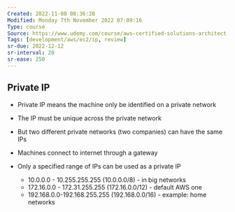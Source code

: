 ```yaml
---
Created: 2022-11-08 08:36:20
Modified: Monday 7th November 2022 07:09:16
Type: course
Source: https://www.udemy.com/course/aws-certified-solutions-architect-associate-saa-c01/?xref=E0Aed11STH4LPUQvCz0GJFABTmM=
Tags: [development/aws/ec2/ip, review]
sr-due: 2022-12-12
sr-interval: 20
sr-ease: 250
---
```


## Private IP

- Private IP means the machine only be identified on a private network
- The IP must be unique across the private network
- But two different private networks (two companies) can have the same IPs
- Machines connect to internet through a gateway
- Only a specified range of IPs can be used as a private IP

    - 10.0.0.0 - 10.255.255.255 (10.0.0.0/8) - in big networks
    - 172.16.0.0 - 172.31.255.255 (172.16.0.0/12) - default AWS one
    - 192.168.0.0-192.168.255.255 (192.168.0.0/16) - example: home networks